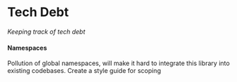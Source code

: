# Tech Debt

_Keeping track of tech debt_


#### Namespaces

Pollution of global namespaces, will make it hard to integrate this library into existing codebases. Create a style guide for scoping


